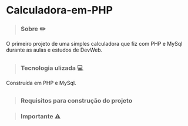 # Calculadora-em-PHP

> ### Sobre ✏️

O primeiro projeto de uma simples calculadora que fiz com PHP e MySql durante as aulas e estudos de DevWeb.

##

> ### Tecnologia ulizada 💻

Construída em PHP e MySql.

##

> ### Requisitos para construção do projeto



> ### Importante ⚠️


